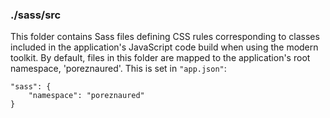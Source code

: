 ### ./sass/src

This folder contains Sass files defining CSS rules corresponding to classes
included in the application's JavaScript code build when using the modern toolkit.
By default, files in this folder are mapped to the application's root namespace, 'poreznaured'.
This is set in `"app.json"`:

    "sass": {
        "namespace": "poreznaured"
    }
